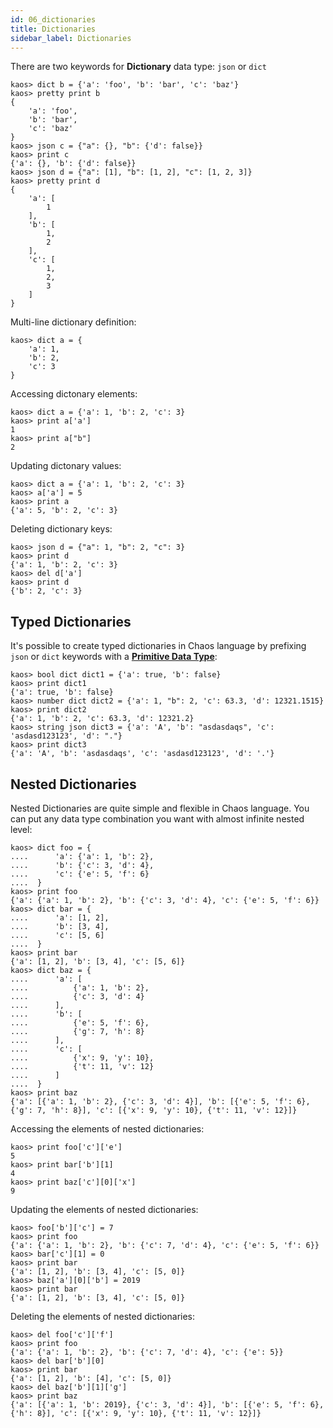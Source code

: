 ```yaml
---
id: 06_dictionaries
title: Dictionaries
sidebar_label: Dictionaries
---
```


There are two keywords for **Dictionary** data type: `json` or `dict`

```text
kaos> dict b = {'a': 'foo', 'b': 'bar', 'c': 'baz'}
kaos> pretty print b
{
    'a': 'foo',
    'b': 'bar',
    'c': 'baz'
}
kaos> json c = {"a": {}, "b": {'d': false}}
kaos> print c
{'a': {}, 'b': {'d': false}}
kaos> json d = {"a": [1], "b": [1, 2], "c": [1, 2, 3]}
kaos> pretty print d
{
    'a': [
        1
    ],
    'b': [
        1,
        2
    ],
    'c': [
        1,
        2,
        3
    ]
}
```

Multi-line dictionary definition:

```text
kaos> dict a = {
    'a': 1,
    'b': 2,
    'c': 3
}
```

Accessing dictonary elements:

```text
kaos> dict a = {'a': 1, 'b': 2, 'c': 3}
kaos> print a['a']
1
kaos> print a["b"]
2
```

Updating dictonary values:

```text
kaos> dict a = {'a': 1, 'b': 2, 'c': 3}
kaos> a['a'] = 5
kaos> print a
{'a': 5, 'b': 2, 'c': 3}
```

Deleting dictionary keys:

```text
kaos> json d = {"a": 1, "b": 2, "c": 3}
kaos> print d
{'a': 1, 'b': 2, 'c': 3}
kaos> del d['a']
kaos> print d
{'b': 2, 'c': 3}
```

## Typed Dictionaries

It's possible to create typed dictionaries in Chaos language
by prefixing `json` or `dict` keywords with a [**Primitive Data Type**](04_primitive-data-types.md):

```text
kaos> bool dict dict1 = {'a': true, 'b': false}
kaos> print dict1
{'a': true, 'b': false}
kaos> number dict dict2 = {'a': 1, "b": 2, 'c': 63.3, 'd': 12321.1515}
kaos> print dict2
{'a': 1, 'b': 2, 'c': 63.3, 'd': 12321.2}
kaos> string json dict3 = {'a': 'A', 'b': "asdasdaqs", 'c': 'asdasd123123', 'd': "."}
kaos> print dict3
{'a': 'A', 'b': 'asdasdaqs', 'c': 'asdasd123123', 'd': '.'}
```

## Nested Dictionaries

Nested Dictionaries are quite simple and flexible in Chaos language. You can put any data type combination you want
with almost infinite nested level:

```text
kaos> dict foo = {
....      'a': {'a': 1, 'b': 2},
....      'b': {'c': 3, 'd': 4},
....      'c': {'e': 5, 'f': 6}
....  }
kaos> print foo
{'a': {'a': 1, 'b': 2}, 'b': {'c': 3, 'd': 4}, 'c': {'e': 5, 'f': 6}}
kaos> dict bar = {
....      'a': [1, 2],
....      'b': [3, 4],
....      'c': [5, 6]
....  }
kaos> print bar
{'a': [1, 2], 'b': [3, 4], 'c': [5, 6]}
kaos> dict baz = {
....      'a': [
....          {'a': 1, 'b': 2},
....          {'c': 3, 'd': 4}
....      ],
....      'b': [
....          {'e': 5, 'f': 6},
....          {'g': 7, 'h': 8}
....      ],
....      'c': [
....          {'x': 9, 'y': 10},
....          {'t': 11, 'v': 12}
....      ]
....  }
kaos> print baz
{'a': [{'a': 1, 'b': 2}, {'c': 3, 'd': 4}], 'b': [{'e': 5, 'f': 6}, {'g': 7, 'h': 8}], 'c': [{'x': 9, 'y': 10}, {'t': 11, 'v': 12}]}
```

Accessing the elements of nested dictionaries:

```text
kaos> print foo['c']['e']
5
kaos> print bar['b'][1]
4
kaos> print baz['c'][0]['x']
9
```

Updating the elements of nested dictionaries:

```text
kaos> foo['b']['c'] = 7
kaos> print foo
{'a': {'a': 1, 'b': 2}, 'b': {'c': 7, 'd': 4}, 'c': {'e': 5, 'f': 6}}
kaos> bar['c'][1] = 0
kaos> print bar
{'a': [1, 2], 'b': [3, 4], 'c': [5, 0]}
kaos> baz['a'][0]['b'] = 2019
kaos> print bar
{'a': [1, 2], 'b': [3, 4], 'c': [5, 0]}
```

Deleting the elements of nested dictionaries:

```text
kaos> del foo['c']['f']
kaos> print foo
{'a': {'a': 1, 'b': 2}, 'b': {'c': 7, 'd': 4}, 'c': {'e': 5}}
kaos> del bar['b'][0]
kaos> print bar
{'a': [1, 2], 'b': [4], 'c': [5, 0]}
kaos> del baz['b'][1]['g']
kaos> print baz
{'a': [{'a': 1, 'b': 2019}, {'c': 3, 'd': 4}], 'b': [{'e': 5, 'f': 6}, {'h': 8}], 'c': [{'x': 9, 'y': 10}, {'t': 11, 'v': 12}]}
```
